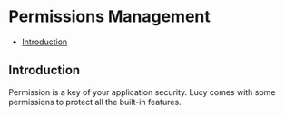 # Permissions Management

- [Introduction](#introduction)

<a name="introduction"></a>
## Introduction
Permission is a key of your application security. Lucy comes with some permissions to protect all the built-in features.
